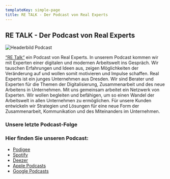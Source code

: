 ```yaml
---
templateKey: simple-page
title: RE TALK - Der Podcast von Real Experts
---
```

## RE TALK - Der Podcast von Real Experts

![Headerbild Podcast](/img/podcast-bild_cc0_logo_r.png "Podcast RE Talk")

[“RE Talk“](https://retalk.podigee.io/) ein Podcast von Real Experts. In unserem Podcast kommen wir mit Experten einer digitalen und modernen Arbeitswelt ins Gespräch. Wir tauschen Erfahrungen und Ideen aus, zeigen Möglichkeiten der Veränderung auf und wollen somit motivieren und Impulse schaffen. Real Experts ist ein junges Unternehmen aus Dresden. Wir sind Berater und Experten für die Themen der Digitalisierung, Zusammenarbeit und des neue Arbeitens in Unternehmen. Mit uns gemeinsam arbeitet ein Netzwerk von Experten. Wir wollen begleiten und befähigen, um so einen Wandel der Arbeitswelt in allen Unternehmen zu ermöglichen. Für unsere Kunden entwickeln wir Strategien und Lösungen für eine neue Form der Zusammenarbeit, Kommunikation und des Miteinanders im Unternehmen.

### Unsere letzte Podcast-Folge

<script class="podigee-podcast-player" src="https://cdn.podigee.com/podcast-player/javascripts/podigee-podcast-player.js" data-configuration="https://retalk.podigee.io/2-bike24/embed?context=external"></script>

### **Hier finden Sie unseren Podcast:**

* [Podigee](https://retalk.podigee.io/)
* [Spotify](https://open.spotify.com/show/6Ahk7qs5bTavNdIDwKEIhD)
* [Deezer](https://www.deezer.com/de/show/1163032)
* [Apple Podcasts](https://podcasts.apple.com/de/podcast/re-talk/id1510809308)
* [Google Podcasts](https://podcasts.google.com/?feed=aHR0cHM6Ly9yZXRhbGsucG9kaWdlZS5pby9mZWVkL21wMw)